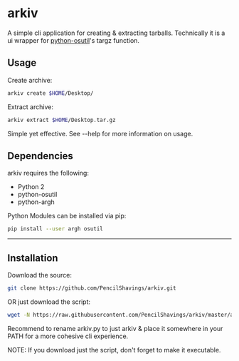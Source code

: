 # arkiv

A simple cli application for creating & extracting tarballs. Technically it is a ui wrapper for [python-osutil](https://github.com/PencilShavings/python-osutil)'s targz function.

## Usage

Create archive:
```bash
arkiv create $HOME/Desktop/
```

Extract archive:
```bash
arkiv extract $HOME/Desktop.tar.gz
```

Simple yet effective. See --help for more information on usage.

## Dependencies

arkiv requires the following:

- Python 2
- python-osutil
- python-argh

Python Modules can be installed via pip:
```bash
pip install --user argh osutil
```
---

## Installation
Download the source:
```bash
git clone https://github.com/PencilShavings/arkiv.git
```

OR just download the script:

```bash
wget -N https://raw.githubusercontent.com/PencilShavings/arkiv/master/arkiv.py
```

Recommend to rename arkiv.py to just arkiv & place it somewhere in your PATH for a more cohesive cli experience.

NOTE: If you download just the script, don't forget to make it executable.
